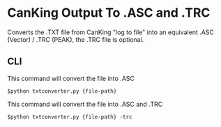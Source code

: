 # CanKing Output To .ASC and .TRC
Converts the .TXT file from CanKing "log to file" into an equivalent .ASC (Vector) / .TRC (PEAK), the .TRC file is optional.

## CLI

This command will convert the file into .ASC

`$python txtconverter.py {file-path}`

This command will convert the file into .ASC and .TRC

`$python txtconverter.py {file-path} -trc`
